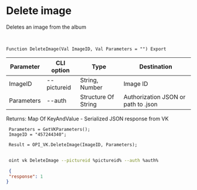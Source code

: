 ﻿---
sidebar_position: 9
---

# Delete image
 Deletes an image from the album


<br/>


`Function DeleteImage(Val ImageID, Val Parameters = "") Export`

 | Parameter | CLI option | Type | Destination |
 |-|-|-|-|
 | ImageID | --pictureid | String, Number | Image ID |
 | Parameters | --auth | Structure Of String | Authorization JSON or path to .json |

 
 Returns: Map Of KeyAndValue - Serialized JSON response from VK





```bsl title="Code example"
 Parameters = GetVKParameters();
 ImageID = "457244340";
 
 Result = OPI_VK.DeleteImage(ImageID, Parameters);
```
	


```sh title="CLI command example"
 
 oint vk DeleteImage --pictureid %pictureid% --auth %auth%

```

```json title="Result"
 {
 "response": 1
}
```
